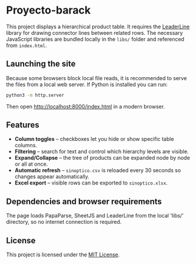 # Proyecto-barack

This project displays a hierarchical product table. It requires the [LeaderLine](https://anseki.github.io/leader-line/) library for drawing connector lines between related rows. The necessary JavaScript libraries are bundled locally in the `libs/` folder and referenced from `index.html`.

## Launching the site

Because some browsers block local file reads, it is recommended to serve the files from a local web server. If Python is installed you can run:

```bash
python3 -m http.server
```

Then open [http://localhost:8000/index.html](http://localhost:8000/index.html) in a modern browser.

## Features

- **Column toggles** – checkboxes let you hide or show specific table columns.
- **Filtering** – search for text and control which hierarchy levels are visible.
- **Expand/Collapse** – the tree of products can be expanded node by node or all at once.
- **Automatic refresh** – `sinoptico.csv` is reloaded every 30 seconds so changes appear automatically.
- **Excel export** – visible rows can be exported to `sinoptico.xlsx`.

## Dependencies and browser requirements

The page loads PapaParse, SheetJS and LeaderLine from the local 'libs/' directory, so no internet connection is required.

## License

This project is licensed under the [MIT License](LICENSE).
